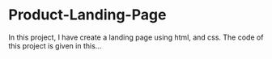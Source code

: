 # Product-Landing-Page

In this project, I have create a landing page using html, and css. The code of this project is given in this...
